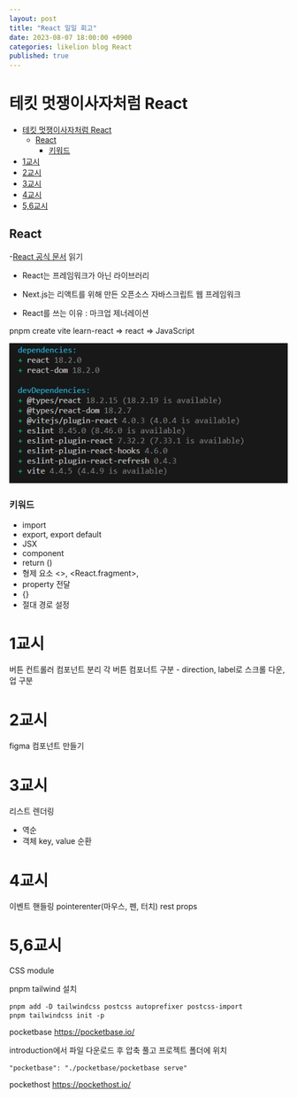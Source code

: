 ```yaml
---
layout: post
title: "React 일일 회고"
date: 2023-08-07 18:00:00 +0900
categories: likelion blog React
published: true
---
```


# 테킷 멋쟁이사자처럼 React

- [테킷 멋쟁이사자처럼 React](#테킷-멋쟁이사자처럼-react)
  - [React](#react)
    - [키워드](#키워드)
- [1교시](#1교시)
- [2교시](#2교시)
- [3교시](#3교시)
- [4교시](#4교시)
- [5,6교시](#56교시)

## React

-[React 공식 문서][] 읽기

- React는 프레임워크가 아닌 라이브러리
- Next.js는 리액트를 위해 만든 오픈소스 자바스크립트 웹 프레임워크

- React를 쓰는 이유 : 마크업 제너레이션

pnpm create vite learn-react
=> react
=> JavaScript

![Alt text](image.png)

[React 공식 문서]: https://react.dev/learn

### 키워드

- import
- export, export default
- JSX
- component
- return ()
- 형제 요소 <>, <React.fragment>, <div>
- property 전달
- {}
- 절대 경로 설정

# 1교시

버튼 컨트롤러 컴포넌트 분리
각 버튼 컴포너트 구분 - direction, label로 스크롤 다운, 업 구분

# 2교시

figma 컴포넌트 만들기

# 3교시

리스트 렌더링

- 역순
- 객체 key, value 순환

# 4교시

이벤트 핸들링
pointerenter(마우스, 펜, 터치)
rest props

# 5,6교시

CSS module

pnpm tailwind 설치

```
pnpm add -D tailwindcss postcss autoprefixer postcss-import
pnpm tailwindcss init -p
```

pocketbase
https://pocketbase.io/

introduction에서
파일 다운로드 후
압축 풀고
프로젝트 폴더에 위치

    "pocketbase": "./pocketbase/pocketbase serve"

pockethost
https://pockethost.io/
